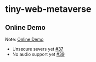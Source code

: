 # tiny-web-metaverse

## Online Demo

Note: [Online Demo](http://tiny-w-loadb-vriwgtomqnu3-996506576.ap-northeast-1.elb.amazonaws.com:8080)

* Unsecure severs yet [#37](https://github.com/takahirox/tiny-web-metaverse/issues/37)
* No audio support yet [#39](https://github.com/takahirox/tiny-web-metaverse/issues/39)
